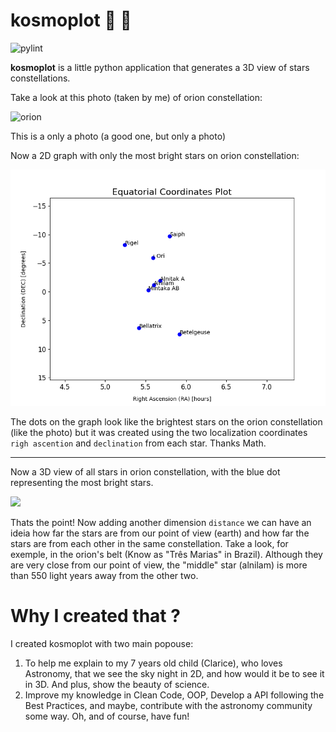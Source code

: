 # kosmoplot 🌌 🔭 

![pylint](https://img.shields.io/badge/PyLint-5.73-orange?logo=python&logoColor=white)

**kosmoplot** is a little python application that generates a 3D view of stars constellations.

Take a look at this photo (taken by me) of orion constellation:

![orion](assets/img/orion.png)

This is a only a photo (a good one, but only a photo)

Now a 2D graph with only the most bright stars on orion constellation:

![](assets/img/orion-2D.png)

The dots on the graph look like the brightest stars on the orion constellation (like the photo) but it was created using the two localization coordinates `righ ascention` and `declination` from each star. Thanks Math.

---

Now a 3D view of all stars in orion constellation, with the blue dot representing the most bright stars.

![](assets/img/orion-3D.gif)

Thats the point! Now adding another dimension `distance` we can have an ideia how far the stars are from our point of view (earth) and how far the stars are from each other in the same constellation.
Take a look, for exemple, in the orion's belt (Know as "Três Marias" in Brazil). Although they are very close from our point of view, the "middle" star (alnilam) is more than 550 light years away from the other two.

# Why I created that ?
I created kosmoplot with two main popouse:
1. To help me explain to my 7 years old child (Clarice), who loves Astronomy, that we see the sky night in 2D, and how would it be to see it in 3D. And plus, show the beauty of science.
2. Improve my knowledge in Clean Code, OOP, Develop a API following the Best Practices, and maybe, contribute with the astronomy community some way. Oh, and of course, have fun!